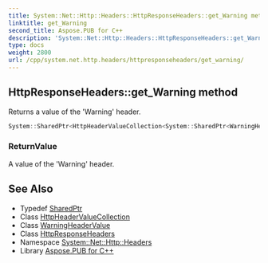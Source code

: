 ```yaml
---
title: System::Net::Http::Headers::HttpResponseHeaders::get_Warning method
linktitle: get_Warning
second_title: Aspose.PUB for C++
description: 'System::Net::Http::Headers::HttpResponseHeaders::get_Warning method. Returns a value of the ''Warning'' header in C++.'
type: docs
weight: 2800
url: /cpp/system.net.http.headers/httpresponseheaders/get_warning/
---
```

## HttpResponseHeaders::get_Warning method


Returns a value of the 'Warning' header.

```cpp
System::SharedPtr<HttpHeaderValueCollection<System::SharedPtr<WarningHeaderValue>>> System::Net::Http::Headers::HttpResponseHeaders::get_Warning()
```


### ReturnValue

A value of the 'Warning' header.

## See Also

* Typedef [SharedPtr](../../../system/sharedptr/)
* Class [HttpHeaderValueCollection](../../httpheadervaluecollection/)
* Class [WarningHeaderValue](../../warningheadervalue/)
* Class [HttpResponseHeaders](../)
* Namespace [System::Net::Http::Headers](../../)
* Library [Aspose.PUB for C++](../../../)
